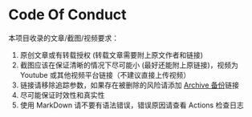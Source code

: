 # Code Of Conduct

本项目收录的文章/截图/视频要求：

1. 原创文章或有转载授权 (转载文章需要附上原文作者和链接)
2. 截图应该在保证清晰的情况下尽可能小 (最好还能附上原链接)，视频为 Youtube 或其他视频平台链接（不建议直接上传视频）
3. 链接请移除追踪参数，如果存在被删除的风险请添加 [Archive 备份](Archive备份.md)链接
4. 尽可能保证时效性和真实性
5. 使用 MarkDown 请不要有语法错误，错误原因请查看 Actions 检查日志
